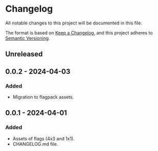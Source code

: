 # Changelog

All notable changes to this project will be documented in this file.

The format is based on [Keep a Changelog](https://keepachangelog.com/en/1.1.0/),
and this project adheres to [Semantic Versioning](https://semver.org/spec/v2.0.0.html).

## Unreleased

## 0.0.2 - 2024-04-03
### Added
- Migration to flagpack assets.

## 0.0.1 - 2024-04-01
### Added
- Assets of flags (4x3 and 1x1).
- CHANGELOG.md file.
